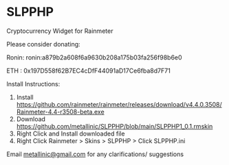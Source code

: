 # SLPPHP
Cryptocurrency Widget for Rainmeter

Please consider donating:

 Ronin: ronin:a879b2a608f6a9630b208a175b03fa256f98b6e0
 
 ETH  : 0x197D558f62B7EC4cDfF44091aD17Ce6fba8d7F71

  
  
Install Instructions:

1. Install https://github.com/rainmeter/rainmeter/releases/download/v4.4.0.3508/Rainmeter-4.4-r3508-beta.exe
2. Download https://github.com/metallinic/SLPPHP/blob/main/SLPPHP1_0.1.rmskin
3. Right Click and Install downloaded file
4. Right Click Rainmeter > Skins > SLPPHP > Click SLPPHP.ini

Email metallinic@gmail.com for any clarifications/ suggestions
